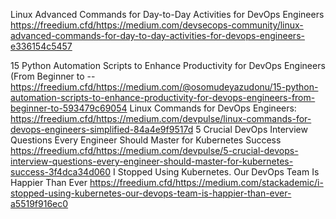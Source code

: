 Linux Advanced Commands for Day-to-Day Activities for DevOps Engineers       https://freedium.cfd/https://medium.com/devsecops-community/linux-advanced-commands-for-day-to-day-activities-for-devops-engineers-e336154c5457

15 Python Automation Scripts to Enhance Productivity for DevOps Engineers (From Beginner to --   https://freedium.cfd/https://medium.com/@osomudeyazudonu/15-python-automation-scripts-to-enhance-productivity-for-devops-engineers-from-beginner-to-593479c69054
Linux Commands for DevOps Engineers:       https://freedium.cfd/https://medium.com/devpulse/linux-commands-for-devops-engineers-simplified-84a4e9f9517d
5 Crucial DevOps Interview Questions Every Engineer Should Master for Kubernetes Success 
   https://freedium.cfd/https://medium.com/devpulse/5-crucial-devops-interview-questions-every-engineer-should-master-for-kubernetes-success-3f4dca34d060
I Stopped Using Kubernetes. Our DevOps Team Is Happier Than Ever   https://freedium.cfd/https://medium.com/stackademic/i-stopped-using-kubernetes-our-devops-team-is-happier-than-ever-a5519f916ec0
